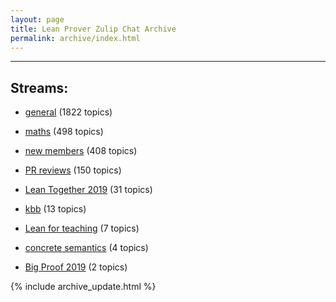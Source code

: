 ```yaml
---
layout: page
title: Lean Prover Zulip Chat Archive
permalink: archive/index.html
---
```


---

## Streams:

* [general](113488general/index.html) (1822 topics)

* [maths](116395maths/index.html) (498 topics)

* [new members](113489newmembers/index.html) (408 topics)

* [PR reviews](144837PRreviews/index.html) (150 topics)

* [Lean Together 2019](179818LeanTogether2019/index.html) (31 topics)

* [kbb](141825kbb/index.html) (13 topics)

* [Lean for teaching](187764Leanforteaching/index.html) (7 topics)

* [concrete semantics](187724concretesemantics/index.html) (4 topics)

* [Big Proof 2019](198800BigProof2019/index.html) (2 topics)


{% include archive_update.html %}